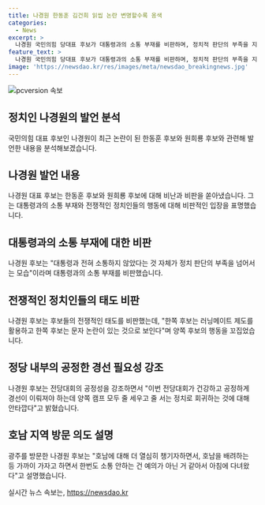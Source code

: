 ```yaml
---
title: 나경원 한동훈 김건희 읽씹 논란 변명할수록 옹색
categories:
  - News
excerpt: >
  나경원 국민의힘 당대표 후보가 대통령과의 소통 부재를 비판하며, 정치적 판단의 부족을 지적했다. 한동훈 후보를 향한 비판도 이어졌는데, 대통령과의 소통 부재를 지적하며, 공정한 경선을 강조했다. 또한, 광주 방문을 통해 호남 지역을 중시하고 소통의 중요성을 강조했다.
feature_text: >
  나경원 국민의힘 당대표 후보가 대통령과의 소통 부재를 비판하며, 정치적 판단의 부족을 지적했다. 한동훈 후보를 향한 비판도 이어졌는데, 대통령과의 소통 부재를 지적하며, 공정한 경선을 강조했다. 또한, 광주 방문을 통해 호남 지역을 중시하고 소통의 중요성을 강조했다.
image: 'https://newsdao.kr/res/images/meta/newsdao_breakingnews.jpg'
---
```


<p><img src="https://newsdao.kr/res/images/meta/newsdao_breakingnews.jpg" alt="pcversion 속보" /></p>

<h2 data-ke-size="size26">정치인 나경원의 발언 분석</h2>

<p data-ke-size="size16">국민의힘 대표 후보인 나경원이 최근 논란이 된 한동훈 후보와 원희룡 후보와 관련해 발언한 내용을 분석해보겠습니다.</p>

<h2 data-ke-size="size24">나경원 발언 내용</h2>

<p data-ke-size="size16">나경원 대표 후보는 한동훈 후보와 원희룡 후보에 대해 비난과 비판을 쏟아냈습니다. 그는 대통령과의 소통 부재와 전쟁적인 정치인들의 행동에 대해 비판적인 입장을 표명했습니다.</p>

<h2 data-ke-size="size24">대통령과의 소통 부재에 대한 비판</h2>

<p data-ke-size="size16">나경원 후보는 "대통령과 전혀 소통하지 않았다는 것 자체가 정치 판단의 부족을 넘어서는 모습"이라며 대통령과의 소통 부재를 비판했습니다.</p>

<h2 data-ke-size="size24">전쟁적인 정치인들의 태도 비판</h2>

<p data-ke-size="size16">나경원 후보는 후보들의 전쟁적인 태도를 비판했는데, "한쪽 후보는 러닝메이트 제도를 활용하고 한쪽 후보는 문자 논란이 있는 것으로 보인다"며 양쪽 후보의 행동을 꼬집었습니다.</p>

<h2 data-ke-size="size24">정당 내부의 공정한 경선 필요성 강조</h2>

<p data-ke-size="size16">나경원 후보는 전당대회의 공정성을 강조하면서 "이번 전당대회가 건강하고 공정하게 경선이 이뤄져야 하는데 양쪽 캠프 모두 줄 세우고 줄 서는 정치로 회귀하는 것에 대해 안타깝다"고 밝혔습니다.</p>

<h2 data-ke-size="size24">호남 지역 방문 의도 설명</h2>

<p data-ke-size="size16">광주를 방문한 나경원 후보는 "호남에 대해 더 열심히 챙기자하면서, 호남을 배려하는 등 가까이 가자고 하면서 한번도 소통 안하는 건 예의가 아닌 거 같아서 아침에 다녀왔다"고 설명했습니다.</p>
실시간 뉴스 속보는, <a href="https://newsdao.kr" rel="dofollow">https://newsdao.kr</a>


